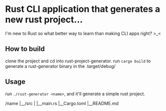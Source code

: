 # Rust CLI application that generates a new rust project...
I'm new to Rust so what better way to learn than making CLI apps right? >_<

## How to build
clone the project and cd into rust-project-generator.
run `cargo build` to generate a rust-generator binary in the .target/debug/

## Usage
run `./rust-generator <name>`, and it'll generate a simple rust project.

<p>
/name
  |__/src
  |   |__main.rs
  |__Cargo.toml
  |__README.md
</p>
  

